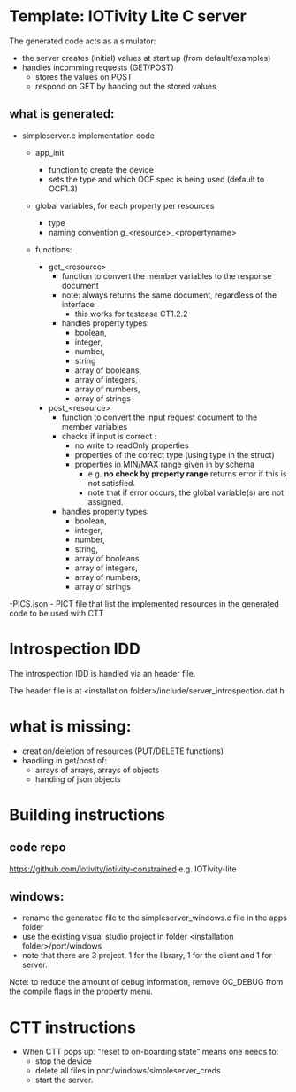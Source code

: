 # Template: IOTivity Lite C server


The generated code acts as a simulator:
- the server creates (initial) values at start up (from default/examples)
- handles incomming requests (GET/POST)
    - stores the values on POST
    - respond on GET by handing out the stored values

## what is generated:
- simpleserver.c implementation code
    - app_init
        - function to create the device
        - sets the type and which OCF spec is being used (default to OCF1.3)
    - global variables, for each property per resources
        - type 
        - naming convention g_&lt;resource&gt;_&lt;propertyname&gt;
        
    - functions:
        - get_&lt;resource&gt; 
            - function to convert the  member variables to the response document
            - note: always returns the same document, regardless of the interface
                - this works for testcase CT1.2.2
            - handles property types: 
                - boolean, 
                - integer,
                - number, 
                - string
                - array of booleans,
                - array of integers,
                - array of numbers,
                - array of strings
        - post_&lt;resource&gt;
            - function to convert the input request document to the member variables
            - checks if input is correct :
                - no write to readOnly properties
                - properties of the correct type (using type in the struct)
                - properties in MIN/MAX range given in by schema 
                    - e.g. __no check by property range__
               returns error if this is not satisfied.
                    - note that if error occurs, the global variable(s) are not assigned.
            - handles property types: 
                - boolean, 
                - integer,
                - number, 
                - string,
                - array of booleans,
                - array of integers,
                - array of numbers,
                - array of strings
                
                
-PICS.json
    - PICT file that list the implemented resources in the generated code
      to be used with CTT
      
         
# Introspection IDD
The introspection IDD is handled via an header file.

The header file is at &lt;installation folder&gt;/include/server_introspection.dat.h

# what is missing:
- creation/deletion of resources (PUT/DELETE functions)
- handling in get/post of:
    - arrays of arrays, arrays of objects
    - handing of json objects

    
# Building instructions
## code repo
https://github.com/iotivity/iotivity-constrained  e.g. IOTivity-lite

## windows:
- rename the generated file to the simpleserver_windows.c file in the apps folder 
- use the existing visual studio project in folder &lt;installation folder&gt;/port/windows
- note that there are 3 project, 1 for the library, 1 for the client and 1 for server.

Note: to reduce the amount of debug information, remove OC_DEBUG from the compile flags in the property menu.
    
# CTT instructions
- When CTT pops up: "reset to on-boarding state" means one needs to:
  - stop the device
  - delete all files in port/windows/simpleserver_creds  
  - start the server.
    



